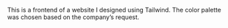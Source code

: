 This is a frontend of a website I designed using Tailwind. The color palette was chosen based on the company’s request.
